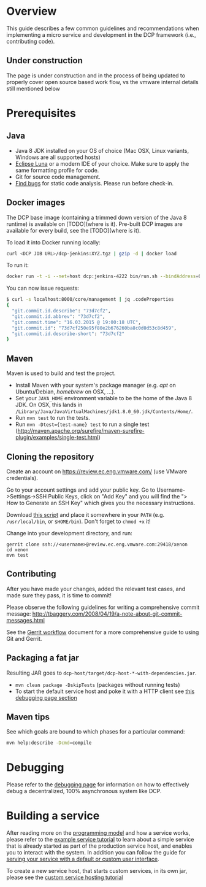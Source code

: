 # Overview

This guide  describes a few  common guidelines and  recommendations when
implementing a micro service and development in the DCP framework (i.e.,
contributing  code).  

## Under construction
The page is under construction and in the process of being updated to properly
cover open source based work flow, vs the vmware internal details still mentioned below

# Prerequisites

## Java

 * Java 8 JDK installed on your OS of choice (Mac OSX, Linux variants, Windows are all supported hosts)
 * [Eclipse Luna](http://eclipse.org) or a modern IDE of your choice. Make sure to apply the same formatting profile for code.
 * Git for source code management.
 * [Find bugs](http://findbugs.sourceforge.net/) for static code analysis. Please run before check-in.

 
## Docker images

The DCP base image (containing a trimmed down version of the Java 8 runtime) is available on [TODO](where is it). Pre-built DCP images are available for every build, see the [TODO](where is it).

To load it into Docker running locally:

```sh
curl <DCP JOB URL>/dcp-jenkins:XYZ.tgz | gzip -d | docker load
```

To run it:

```sh
docker run -t -i --net=host dcp:jenkins-4222 bin/run.sh --bindAddress=0.0.0.0
```

You can now issue requests:

```sh
$ curl -s localhost:8000/core/management | jq .codeProperties
{
  "git.commit.id.describe": "73d7cf2",
  "git.commit.id.abbrev": "73d7cf2",
  "git.commit.time": "16.03.2015 @ 19:00:18 UTC",
  "git.commit.id": "73d7cf250e95f80e2b676260ba8c0d0d53c8d459",
  "git.commit.id.describe-short": "73d7cf2"
}
```

## Maven

Maven is used to build and test the project.

* Install Maven with your system's package manager (e.g. _apt_ on Ubuntu/Debian, _homebrew_ on OSX, ...).
* Set your `JAVA_HOME` environment variable to be the home of the Java 8 JDK. On OSX, this lands in `/Library/Java/JavaVirtualMachines/jdk1.8.0_60.jdk/Contents/Home/`.
* Run `mvn test` to run the tests.
 * Run `mvn -Dtest={test-name} test` to run a single test (http://maven.apache.org/surefire/maven-surefire-plugin/examples/single-test.html)

## Cloning the repository

Create an account on https://review.ec.eng.vmware.com/ (use VMware credentials).

Go to your account settings and add your public key. Go to Username->Settings->SSH Public Keys, click on "Add Key" and you will find the "> How to Generate an SSH Key" which gives you the necessary instructions. 

Download [this script](https://gist.githubusercontent.com/pietern/cc78ec1d2200535c5a26/raw/gerrit) and place it somewhere in your `PATH` (e.g. `/usr/local/bin`, or `$HOME/bin`). Don't forget to `chmod +x` it!

Change into your development directory, and run:

```
gerrit clone ssh://<username>@review.ec.eng.vmware.com:29418/xenon
cd xenon
mvn test
```

## Contributing

After you have made your changes, added the relevant test cases, and made sure they pass, it is time to commit!

Please observe the following guidelines for writing a comprehensive commit message: http://tbaggery.com/2008/04/19/a-note-about-git-commit-messages.html

See the [Gerrit workflow](Gerrit-workflow) document for a more comprehensive guide to using Git and Gerrit.

## Packaging a fat jar

Resulting JAR goes to `dcp-host/target/dcp-host-*-with-dependencies.jar`.

* `mvn clean package -DskipTests` (packages without running tests)
*  To start the default service host and poke it with a HTTP client see [this debugging page section](dcp-Debugging-and-Troubleshooting#starting-a-dcp-host)

## Maven tips

See which goals are bound to which phases for a particular command:

```sh
mvn help:describe -Dcmd=compile
```

# Debugging

Please refer to the [debugging page](dcp-Debugging-and-Troubleshooting) for information on how to effectively debug a decentralized, 100% asynchronous system like DCP.

# Building a service

After reading more on the [programming model](dcp-Programming-Model) and how a service works, please refer to the [example service tutorial](dcp-Example-Service-Tutorial) to learn about a simple service that is already started as part of the production service host, and enables you to interact with the system. In addition you can follow the guide for [serving your service with a default or custom user interface](HostYourUi).

To create a new service host, that starts custom services, in its own jar, please see the [custom service hosting tutorial](Hosting-Custom-Services-On-DCP)
